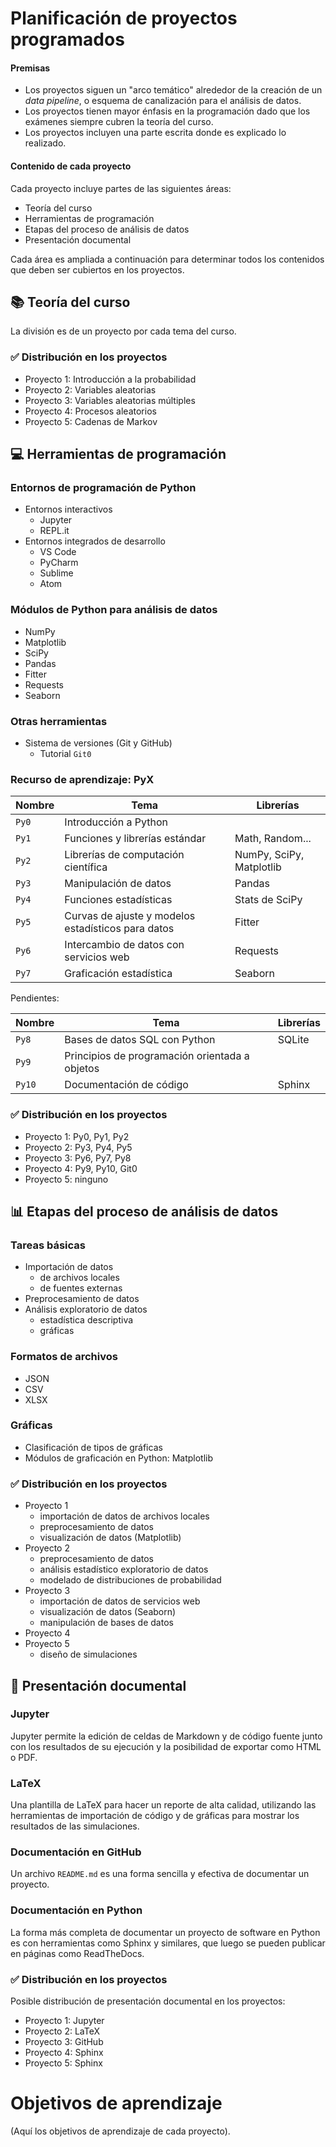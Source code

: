 # Planificación de proyectos programados

#### Premisas

- Los proyectos siguen un "arco temático" alrededor de la creación de un *data pipeline*, o esquema de canalización para el análisis de datos.
- Los proyectos tienen mayor énfasis en la programación dado que los exámenes siempre cubren la teoría del curso.
- Los proyectos incluyen una parte escrita donde es explicado lo realizado.

#### Contenido de cada proyecto

Cada proyecto incluye partes de las siguientes áreas:

- Teoría del curso
- Herramientas de programación
- Etapas del proceso de análisis de datos
- Presentación documental

Cada área es ampliada a continuación para determinar todos los contenidos que deben ser cubiertos en los proyectos.

## :books: Teoría del curso

La división es de un proyecto por cada tema del curso.

### :white_check_mark: Distribución en los proyectos 

- Proyecto 1: Introducción a la probabilidad
- Proyecto 2: Variables aleatorias
- Proyecto 3: Variables aleatorias múltiples
- Proyecto 4: Procesos aleatorios
- Proyecto 5: Cadenas de Markov

## :computer: Herramientas de programación

### Entornos de programación de Python

- Entornos interactivos
  - Jupyter
  - REPL.it
- Entornos integrados de desarrollo
  - VS Code
  - PyCharm
  - Sublime
  - Atom

### Módulos de Python para análisis de datos

- NumPy
- Matplotlib
- SciPy
- Pandas
- Fitter
- Requests
- Seaborn

### Otras herramientas

- Sistema de versiones (Git y GitHub)
  - Tutorial `Git0`

### Recurso de aprendizaje: PyX

| Nombre | Tema | Librerías |
| ------ | ---- | ---- |
| `Py0`  | Introducción a Python |  |
| `Py1`  | Funciones y librerías estándar | Math, Random... |
| `Py2`  | Librerías de computación científica | NumPy, SciPy, Matplotlib |
| `Py3`  | Manipulación de datos  | Pandas |
| `Py4`  | Funciones estadísticas | Stats de SciPy |
| `Py5`  | Curvas de ajuste y modelos estadísticos para datos | Fitter |
| `Py6`  | Intercambio de datos con servicios web | Requests |
| `Py7`  | Graficación estadística  | Seaborn |

Pendientes:

| Nombre | Tema | Librerías |
| ------ | ---- | ---- |
| `Py8`  | Bases de datos SQL con Python | SQLite |
| `Py9`  | Principios de programación orientada a objetos |  |
| `Py10` | Documentación de código | Sphinx |

### :white_check_mark: Distribución en los proyectos

- Proyecto 1: Py0, Py1, Py2
- Proyecto 2: Py3, Py4, Py5
- Proyecto 3: Py6, Py7, Py8
- Proyecto 4: Py9, Py10, Git0
- Proyecto 5: ninguno

## :bar_chart: Etapas del proceso de análisis de datos

### Tareas básicas

- Importación de datos
  - de archivos locales
  - de fuentes externas
- Preprocesamiento de datos
- Análisis exploratorio de datos
  - estadística descriptiva
  - gráficas

### Formatos de archivos

- JSON
- CSV
- XLSX

### Gráficas

- Clasificación de tipos de gráficas
- Módulos de graficación en Python: Matplotlib

### :white_check_mark: Distribución en los proyectos

- Proyecto 1
  - importación de datos de archivos locales
  - preprocesamiento de datos
  - visualización de datos (Matplotlib)
- Proyecto 2
  - preprocesamiento de datos
  - análisis estadístico exploratorio de datos
  - modelado de distribuciones de probabilidad
- Proyecto 3
  - importación de datos de servicios web
  - visualización de datos (Seaborn)
  - manipulación de bases de datos
- Proyecto 4
- Proyecto 5
  - diseño de simulaciones

## :page_facing_up: Presentación documental

### Jupyter

Jupyter permite la edición de celdas de Markdown y de código fuente junto con los resultados de su ejecución y la posibilidad de exportar como HTML o PDF. 

### LaTeX

Una plantilla de LaTeX para hacer un reporte de alta calidad, utilizando las herramientas de importación de código y de gráficas para mostrar los resultados de las simulaciones.

### Documentación en GitHub

Un archivo `README.md` es una forma sencilla y efectiva de documentar un proyecto.

### Documentación en Python

La forma más completa de documentar un proyecto de software en Python es con herramientas como Sphinx y similares, que luego se pueden publicar en páginas como ReadTheDocs.

### :white_check_mark: Distribución en los proyectos

Posible distribución de presentación documental en los proyectos:

- Proyecto 1: Jupyter
- Proyecto 2: LaTeX
- Proyecto 3: GitHub
- Proyecto 4: Sphinx
- Proyecto 5: Sphinx

# Objetivos de aprendizaje

(Aquí los objetivos de aprendizaje de cada proyecto).
